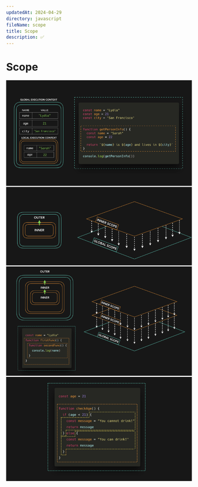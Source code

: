 ```yaml
---
updatedAt: 2024-04-29
directory: javascript
fileName: scope
title: Scope
description: ✅
---
```


# Scope

![scope_1](images/scope_1.png)
![scope_2](images/scope_2.png)
![scope_3](images/scope_3.png)
![scope_4](images/scope_4.png)
